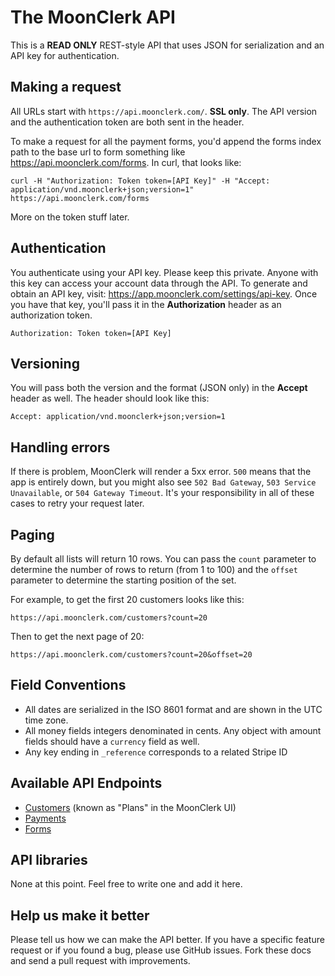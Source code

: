 # The MoonClerk API

This is a **READ ONLY** REST-style API that uses JSON for serialization and an API key for authentication.


## Making a request

All URLs start with `https://api.moonclerk.com/`. **SSL only**. The API version and the authentication token are both sent in the header.

To make a request for all the payment forms, you'd append the forms index path to the base url to form something like https://api.moonclerk.com/forms. In curl, that looks like:

```shell
curl -H "Authorization: Token token=[API Key]" -H "Accept: application/vnd.moonclerk+json;version=1" https://api.moonclerk.com/forms
```

More on the token stuff later.


## Authentication

You authenticate using your API key. Please keep this private. Anyone with this key can access your account data through the API. To generate and obtain an API key, visit: https://app.moonclerk.com/settings/api-key. Once you have that key, you'll pass it in the **Authorization** header as an authorization token.

`Authorization: Token token=[API Key]`


## Versioning

You will pass both the version and the format (JSON only) in the **Accept** header as well. The header should look like this:

`Accept: application/vnd.moonclerk+json;version=1`

## Handling errors

If there is problem, MoonClerk will render a 5xx error. `500` means that the app is entirely down, but you might also see `502 Bad Gateway`, `503 Service Unavailable`, or `504 Gateway Timeout`. It's your responsibility in all of these cases to retry your request later.

## Paging

By default all lists will return 10 rows. You can pass the `count` parameter to determine the number of rows to return (from 1 to 100) and the `offset` parameter to determine the starting position of the set.

For example, to get the first 20 customers looks like this:

    https://api.moonclerk.com/customers?count=20

Then to get the next page of 20:

    https://api.moonclerk.com/customers?count=20&offset=20

## Field Conventions

* All dates are serialized in the ISO 8601 format and are shown in the UTC time zone.
* All money fields integers denominated in cents. Any object with amount fields should have a `currency` field as well.
* Any key ending in `_reference` corresponds to a related Stripe ID


## Available API Endpoints

* [Customers](https://github.com/moonclerk/developer/blob/master/api/v1/customers.md) (known as "Plans" in the MoonClerk UI)
* [Payments](https://github.com/moonclerk/developer/blob/master/api/v1/payments.md)
* [Forms](https://github.com/moonclerk/developer/blob/master/api/v1/forms.md)

## API libraries

None at this point. Feel free to write one and add it here.


## Help us make it better


Please tell us how we can make the API better. If you have a specific feature request or if you found a bug, please use GitHub issues. Fork these docs and send a pull request with improvements.
